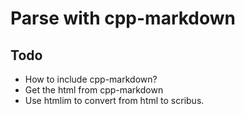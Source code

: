 # Parse with cpp-markdown

## Todo

- How to include cpp-markdown?
- Get the html from cpp-markdown
- Use htmlim to convert from html to scribus.
